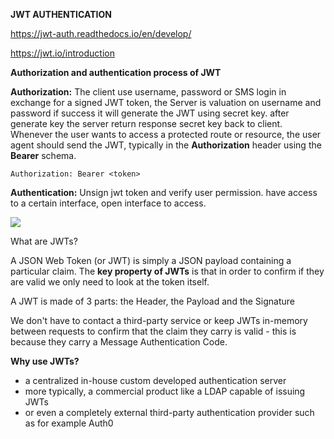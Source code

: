 **JWT AUTHENTICATION**

https://jwt-auth.readthedocs.io/en/develop/

https://jwt.io/introduction

**Authorization and authentication process of JWT** 

**Authorization:**  The client use username, password or SMS login in exchange for a signed JWT token,  the Server is valuation on username and password if success it will generate the JWT using secret key. after generate key the server return  response secret key back to client. Whenever the user wants to access a protected route or resource, the user agent should send the JWT, typically in the **Authorization** header using the **Bearer** schema.

```
Authorization: Bearer <token>
```

**Authentication:** Unsign jwt token and verify user permission. have access to a certain interface, open interface to access.





![](https://i.loli.net/2021/06/29/FnbpCUiza6q3SmE.png)



What are JWTs?

A JSON Web Token (or JWT) is simply a JSON payload containing a particular claim. The **key property of JWTs** is that in order to confirm if they are valid we only need to look at the token itself.

A JWT is made of 3 parts: the Header, the Payload and the Signature

We don't have to contact a third-party service or keep JWTs in-memory between requests to confirm that the claim they carry is valid - this is because they carry a Message Authentication Code.

**Why use JWTs?**

- a centralized in-house custom developed authentication server
- more typically, a commercial product like a LDAP capable of issuing JWTs
- or even a completely external third-party authentication provider such as for example Auth0

